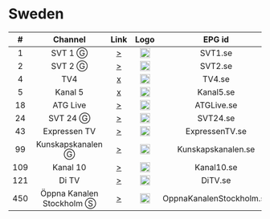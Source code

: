 <h1>Sweden</h1>

| #   | Channel        | Link  | Logo | EPG id |
|:---:|:--------------:|:-----:|:----:|:------:|
| 1   | SVT 1 Ⓖ | [>](https://ed2.cdn.svt.se/ed7/d1/c/se/svt1/manifest.mpd?defaultSubLang=1) | <img height="20" src="https://upload.wikimedia.org/wikipedia/commons/thumb/1/1b/SVT1_logo_2016.svg/800px-SVT1_logo_2016.svg.png"/> | SVT1.se |
| 2   | SVT 2 Ⓖ | [>](https://ed2.cdn.svt.se/ed7/d1/c/se/svt2/manifest.mpd?defaultSubLang=1) | <img height="20" src="https://i.imgur.com/iB3veGx.png"/> | SVT2.se |
| 4   | TV4 | [x]() | <img height="20" src="https://i.imgur.com/nyLmev6.png"/> | TV4.se |
| 5   | Kanal 5  | [x]() | <img height="20" src="https://i.imgur.com/8FeQ4ev.png"/> | Kanal5.se |
| 18   | ATG Live | [>](https://httpcache0-00688-cacheliveedge0.dna.qbrick.com/00688-cacheliveedge0/out/u/atg_sdi_1_free.m3u8) | <img height="20" src="https://i.imgur.com/bPWFXkL.png"/> | ATGLive.se |
| 24   | SVT 24 Ⓖ | [>](https://ed2.cdn.svt.se/ed7/d1/c/se/svtb/manifest.mpd?defaultSubLang=1) | <img height="20" src="https://i.imgur.com/o9M7Tiq.png"/> | SVT24.se |
| 43   | Expressen TV | [>](https://cdn0-03837-liveedge0.dna.ip-only.net/03837-liveedge0/smil:03837-tx2/playlist.m3u8) | <img height="20" src="https://i.imgur.com/8EjMSr7.png"/> | ExpressenTV.se |
| 99   | Kunskapskanalen Ⓖ | [>](https://ed2.cdn.svt.se/ed7/d1/c/se/svtk/manifest.mpd?defaultSubLang=1) | <img height="20" src="https://i.imgur.com/9YBxoGc.png"/> | Kunskapskanalen.se |
| 109  | Kanal 10 | [>](https://rrr.sz.xlcdn.com/?account=cn_kanal10media&file=live_transcoded&type=live&service=wowza&protocol=https&output=playlist.m3u8) | <img height="20" src="https://i.imgur.com/vlh699v.png"/> | Kanal10.se |
| 121  | Di TV | [>](https://cdn0-03837-liveedge0.dna.ip-only.net/03837-liveedge0/smil:03837-tx4/playlist.m3u8) | <img height="20" src="https://i.imgur.com/zApTDWn.png"/> | DiTV.se |
| 450  | Öppna Kanalen Stockholm Ⓢ | [>](https://edg03-prd-se-ixn.solidtango.com/edge/451iw2h/playlist.m3u8) | <img height="20" src="https://i.imgur.com/GWlstv5.png"/> | OppnaKanalenStockholm.se |
